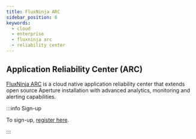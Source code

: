 ```yaml
---
title: FluxNinja ARC
sidebar_position: 6
keywords:
  - cloud
  - enterprise
  - fluxninja arc
  - reliability center
---
```


## Application Reliability Center (ARC)

[FluxNinja ARC](https://www.fluxninja.com/product) is a cloud native application
reliability center that extends open source Aperture installation with advanced
analytics, monitoring and alerting capabilities.

:::info Sign-up

To sign-up, [register here](https://app.fluxninja.com/sign-up).

:::
